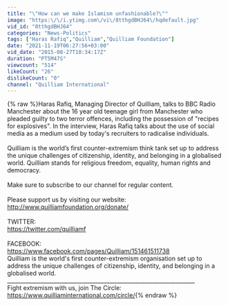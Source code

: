 ```yaml
---
title: "\"How can we make Islamism unfashionable?\""
image: "https:\/\/i.ytimg.com\/vi\/8tthgdBHJ64\/hqdefault.jpg"
vid_id: "8tthgdBHJ64"
categories: "News-Politics"
tags: ["Haras Rafiq","Quilliam","Quilliam Foundation"]
date: "2021-11-19T06:27:56+03:00"
vid_date: "2015-08-27T10:34:17Z"
duration: "PT5M47S"
viewcount: "514"
likeCount: "26"
dislikeCount: "0"
channel: "Quilliam International"
---
```

{% raw %}Haras Rafiq, Managing Director of Quilliam, talks to BBC Radio Manchester about the 16 year old teenage girl from Manchester who pleaded guilty to two terror offences, including the possession of &quot;recipes for explosives&quot;. In the interview, Haras Rafiq talks about the use of social media as a medium used by today's recruiters to radicalise individuals. <br /><br />Quilliam is the world’s first counter-extremism think tank set up to address the unique challenges of citizenship, identity, and belonging in a globalised world. Quilliam stands for religious freedom, equality, human rights and democracy.<br /><br />Make sure to subscribe to our channel for regular content.<br /><br />Please support us by visiting our website: <a rel="nofollow" target="blank" href="http://www.quilliamfoundation.org/donate/">http://www.quilliamfoundation.org/donate/</a><br /><br />TWITTER:<br /><a rel="nofollow" target="blank" href="https://twitter.com/quilliamf">https://twitter.com/quilliamf</a><br /><br />FACEBOOK:<br /><a rel="nofollow" target="blank" href="https://www.facebook.com/pages/Quilliam/151461511738">https://www.facebook.com/pages/Quilliam/151461511738</a><br />Quilliam is the world's first counter-extremism organisation set up to address the unique challenges of citizenship, identity, and belonging in a globalised world.<br />____________________________________________________________________ <br />Fight extremism with us, join The Circle: <a rel="nofollow" target="blank" href="https://www.quilliaminternational.com/circle/">https://www.quilliaminternational.com/circle/</a>{% endraw %}
